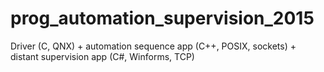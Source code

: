 # prog_automation_supervision_2015
Driver (C, QNX) + automation sequence app (C++, POSIX, sockets) + distant supervision app (C#, Winforms, TCP)
